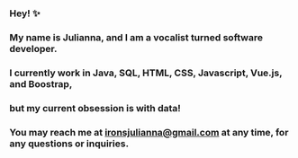 ### Hey! ✨

### My name is Julianna, and I am a vocalist turned software developer.
### I currently work in Java, SQL, HTML, CSS, Javascript, Vue.js, and Boostrap,
### but my current obsession is with data!
### You may reach me at ironsjulianna@gmail.com at any time, for any questions or inquiries.

<!--
**JuliannaCynthia/JuliannaCynthia** is a ✨ _special_ ✨ repository because its `README.md` (this file) appears on your GitHub profile.

Here are some ideas to get you started:

- 🔭 I’m currently working on ...
- 🌱 I’m currently learning ...
- 👯 I’m looking to collaborate on ...
- 🤔 I’m looking for help with ...
- 💬 Ask me about ...
- 📫 How to reach me: ...
- 😄 Pronouns: ...
- ⚡ Fun fact: ...
-->

